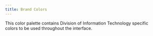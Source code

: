 ```yaml
---
title: Brand Colors
---
```


This color palette contains Division of Information Technology specific colors to be used throughout the interface.
